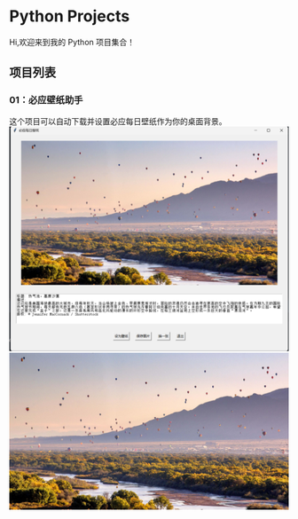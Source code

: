 # Python Projects
Hi,欢迎来到我的 Python 项目集合！

## 项目列表

### 01：必应壁纸助手
这个项目可以自动下载并设置必应每日壁纸作为你的桌面背景。
![程序预览](/bing/resource/preview.png)
![壁纸预览](/bing/resource/wallpaper_1755010258.jpg)